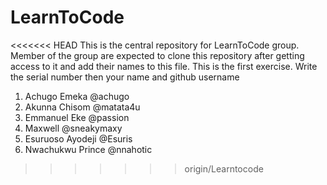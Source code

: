 # LearnToCode
<<<<<<< HEAD
This is the central repository for LearnToCode group.
Member of the group are expected to clone this repository after getting access to it and add their names to this file. This is the first exercise.
Write the serial number then your name and github username

1. Achugo Emeka		@achugo
2. Akunna Chisom 	@matata4u
3. Emmanuel Eke    @passion
4. Maxwell		@sneakymaxy
5. Esuruoso Ayodeji	@Esuris
6. Nwachukwu Prince @nnahotic
>>>>>>> origin/Learntocode
